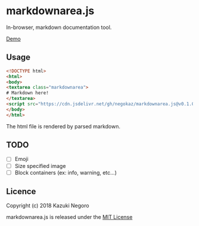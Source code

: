 # markdownarea.js

In-browser, markdown documentation tool.

[Demo](https://negokaz.github.io/markdownarea.js)

## Usage

```html
<!DOCTYPE html>
<html>
<body>
<textarea class="markdownarea">
# Markdown here!
</textarea>
<script src="https://cdn.jsdelivr.net/gh/negokaz/markdownarea.js@v0.1.0/dist/markdownarea.js"></script>
</body>
</html>
```

The html file is rendered by parsed markdown.

## TODO

- [ ] Emoji
- [ ] Size specified image
- [ ] Block containers (ex: info, warning, etc...)

## Licence

Copyright (c) 2018 Kazuki Negoro

markdownarea.js is released under the [MIT License](./LICENSE)